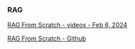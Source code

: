 ### **RAG**

[RAG From Scratch - videos -  Feb 6, 2024](https://www.youtube.com/watch?v=wd7TZ4w1mSw&list=PLfaIDFEXuae2LXbO1_PKyVJiQ23ZztA0x)

[RAG From Scratch - Github](https://github.com/langchain-ai/rag-from-scratch/blob/main/rag_from_scratch_1_to_4.ipynb)  
